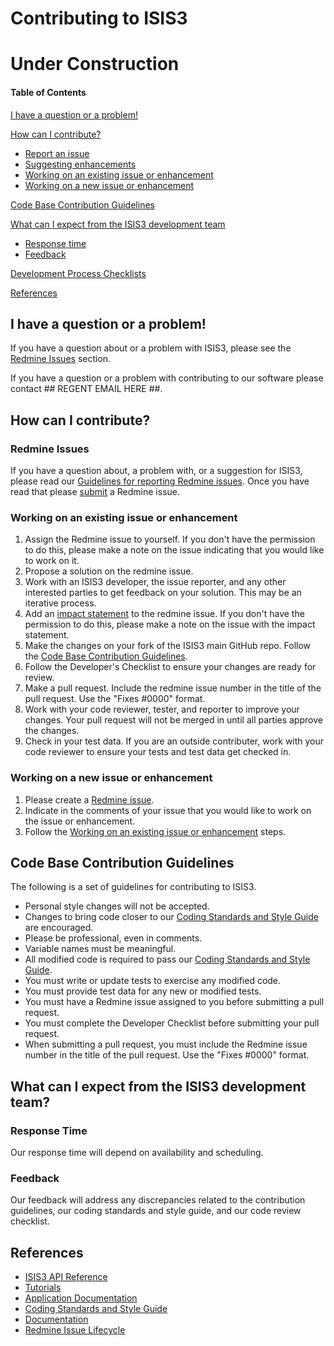 # Contributing to ISIS3
# Under Construction

#### Table of Contents
[I have a question or a problem!](#i-have-a-question-or-a-problem)

[How can I contribute?](#how-can-i-contribute)
  * [Report an issue](#redmine-issues)
  * [Suggesting enhancements](#redmine-issues)
  * [Working on an existing issue or enhancement](#working-on-an-existing-issue-or-enhancement)
  * [Working on a new issue or enhancement](#working-on-a-new-issue)

[Code Base Contribution Guidelines](#code-base-contribution-guidelines)

[What can I expect from the ISIS3 development team](#What-can-I-expect-from-the-ISIS3-development-team)
  * [Response time](#Response-time)
  * [Feedback](#feedback)

[Development Process Checklists](https://github.com/USGS-Astrogeology/ISIS3/wiki/Developer-Checklists)

[References](#references)

## I have a question or a problem!
If you have a question about or a problem with ISIS3, please see the [Redmine Issues](#redmine-issues) section.

If you have a question or a problem with contributing to our software please contact ## REGENT EMAIL HERE ##.

## How can I contribute?

### Redmine Issues
If you have a question about, a problem with, or a suggestion for ISIS3, please read our [Guidelines for reporting Redmine issues](https://isis.astrogeology.usgs.gov/fixit/projects/isis/wiki/Guidelines_for_Reporting_Issues). Once you have read that please [submit](https://isis.astrogeology.usgs.gov/fixit/projects/isis/issues/new) a Redmine issue.

### Working on an existing issue or enhancement
1. Assign the Redmine issue to yourself. If you don't have the permission to do this, please make a note on the issue indicating that you would like to work on it. 
2. Propose a solution on the redmine issue. 
3. Work with an ISIS3 developer, the issue reporter, and any other interested parties to get feedback on your solution. This may be an iterative process.
4. Add an [impact statement](https://isis.astrogeology.usgs.gov/fixit/projects/isis/wiki/Impact_Statement) to the redmine issue. If you don't have the permission to do this, please make a note on the issue with the impact statement.
5. Make the changes on your fork of the ISIS3 main GitHub repo. Follow the [Code Base Contribution Guidelines](#code-base-contribution-guidelines).
6. Follow the Developer's Checklist to ensure your changes are ready for review.
7. Make a pull request. Include the redmine issue number in the title of the pull request. Use the "Fixes #0000" format.
8. Work with your code reviewer, tester, and reporter to improve your changes. Your pull request will not be merged in until all parties approve the changes.
9. Check in your test data. If you are an outside contributer, work with your code reviewer to ensure your tests and test data get checked in.

### Working on a new issue or enhancement
1. Please create a [Redmine issue](#redmine-issues).
2. Indicate in the comments of your issue that you would like to work on the issue or enhancement.
3. Follow the [Working on an existing issue or enhancement](#working-on-an-existing-issue-or-enhancement) steps.
 
## Code Base Contribution Guidelines
The following is a set of guidelines for contributing to ISIS3. 
* Personal style changes will not be accepted.
* Changes to bring code closer to our [Coding Standards and Style Guide](https://isis.astrogeology.usgs.gov/documents/CodingStandards/CodingStandards.html) are encouraged.
* Please be professional, even in comments.
* Variable names must be meaningful.
* All modified code is required to pass our [Coding Standards and Style Guide](https://isis.astrogeology.usgs.gov/documents/CodingStandards/CodingStandards.html).
* You must write or update tests to exercise any modified code.
* You must provide test data for any new or modified tests.
* You must have a Redmine issue assigned to you before submitting a pull request.
* You must complete the Developer Checklist before submitting your pull request.
* When submitting a pull request, you must include the Redmine issue number in the title of the pull request. Use the "Fixes #0000" format.

## What can I expect from the ISIS3 development team?
### Response Time
Our response time will depend on availability and scheduling.
### Feedback
Our feedback will address any discrepancies related to the contribution guidelines, our coding standards and style guide, and our code review checklist.

## References
  * [ISIS3 API Reference](https://isis.astrogeology.usgs.gov/Object/Developer/index.html)
  * [Tutorials](https://isis.astrogeology.usgs.gov/fixit/projects/isis/wiki/ISIS_Online_Workshops)
  * [Application Documentation](https://isis.astrogeology.usgs.gov/Application/index.html)
  * [Coding Standards and Style Guide](https://isis.astrogeology.usgs.gov/documents/CodingStandards/CodingStandards.html)
  * [Documentation](https://isis.astrogeology.usgs.gov/documents/CodingStandards/CodingStandards.html#documentation)
  * [Redmine Issue Lifecycle](https://isis.astrogeology.usgs.gov/fixit/projects/isis/wiki/Life_Cycle_of_an_ISIS_Issue)
  

